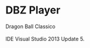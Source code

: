 # DBZ Player                        <br/>
Dragon Ball Classico                <br/>
                                    <br/>
IDE Visual Studio 2013 Update 5.    <br/>
